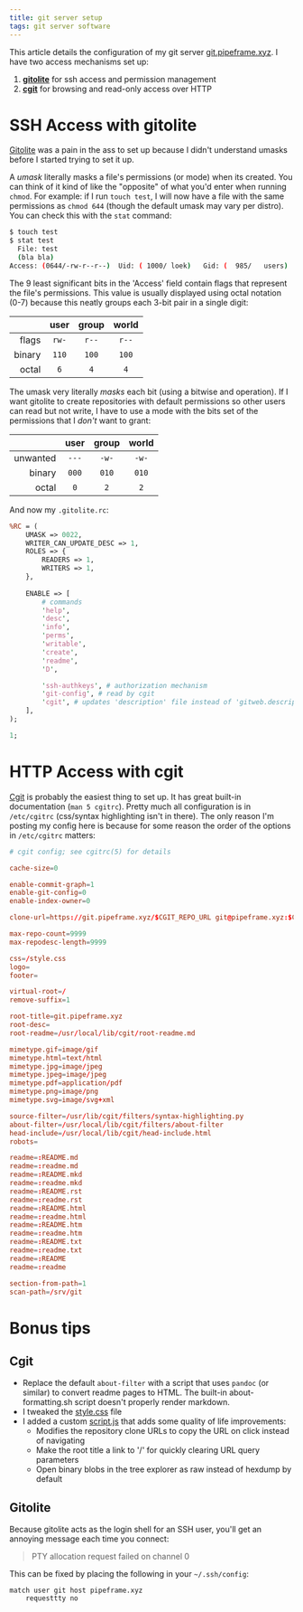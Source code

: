 ```yaml
---
title: git server setup
tags: git server software
---
```


This article details the configuration of my git server
[git.pipeframe.xyz][pipeframe-git]. I have two access mechanisms set up:

1. [**gitolite**][gitolite] for ssh access and permission management
2. [**cgit**][cgit] for browsing and read-only access over HTTP

# SSH Access with gitolite

[Gitolite][gitolite] was a pain in the ass to set up because I didn't
understand umasks before I started trying to set it up.

A *umask* literally masks a file's permissions (or mode) when its created. You
can think of it kind of like the "opposite" of what you'd enter when running
`chmod`. For example: if I run `touch test`, I will now have a file with the
same permissions as `chmod 644` (though the default umask may vary per distro).
You can check this with the `stat` command:

```sh
$ touch test
$ stat test
  File: test
  (bla bla)
Access: (0644/-rw-r--r--)  Uid: ( 1000/	loek)   Gid: (  985/   users)
```

The 9 least significant bits in the 'Access' field contain flags that represent
the file's permissions. This value is usually displayed using octal notation
(0-7) because this neatly groups each 3-bit pair in a single digit:

||user|group|world|
|-:|:-:|:-:|:-:|
|flags|`rw-`|`r--`|`r--`|
|binary|`110`|`100`|`100`|
|octal|`6`|`4`|`4`|

The umask very literally *masks* each bit (using a bitwise and operation). If I
want gitolite to create repositories with default permissions so other users
can read but not write, I have to use a mode with the bits set of the
permissions that I *don't* want to grant:

||user|group|world|
|-:|:-:|:-:|:-:|
|unwanted|`---`|`-w-`|`-w-`|
|binary|`000`|`010`|`010`|
|octal|`0`|`2`|`2`|

And now my `.gitolite.rc`:

```perl
%RC = (
	UMASK => 0022,
	WRITER_CAN_UPDATE_DESC => 1,
	ROLES => {
		READERS => 1,
		WRITERS => 1,
	},
	
	ENABLE => [
		# commands
		'help',
		'desc',
		'info',
		'perms',
		'writable',
		'create',
		'readme',
		'D',

		'ssh-authkeys', # authorization mechanism
		'git-config', # read by cgit
		'cgit', # updates 'description' file instead of 'gitweb.description' config
	],
);

1;
```

# HTTP Access with cgit

[Cgit][cgit] is probably the easiest thing to set up. It has great built-in
documentation (`man 5 cgitrc`). Pretty much all configuration is in
`/etc/cgitrc` (css/syntax highlighting isn't in there). The only reason I'm
posting my config here is because for some reason the order of the options in
`/etc/cgitrc` matters:

```conf
# cgit config; see cgitrc(5) for details

cache-size=0

enable-commit-graph=1
enable-git-config=0
enable-index-owner=0

clone-url=https://git.pipeframe.xyz/$CGIT_REPO_URL git@pipeframe.xyz:$CGIT_REPO_URL

max-repo-count=9999
max-repodesc-length=9999

css=/style.css
logo=
footer=

virtual-root=/
remove-suffix=1

root-title=git.pipeframe.xyz
root-desc=
root-readme=/usr/local/lib/cgit/root-readme.md

mimetype.gif=image/gif
mimetype.html=text/html
mimetype.jpg=image/jpeg
mimetype.jpeg=image/jpeg
mimetype.pdf=application/pdf
mimetype.png=image/png
mimetype.svg=image/svg+xml

source-filter=/usr/lib/cgit/filters/syntax-highlighting.py
about-filter=/usr/local/lib/cgit/filters/about-filter
head-include=/usr/local/lib/cgit/head-include.html
robots=

readme=:README.md
readme=:readme.md
readme=:README.mkd
readme=:readme.mkd
readme=:README.rst
readme=:readme.rst
readme=:README.html
readme=:readme.html
readme=:README.htm
readme=:readme.htm
readme=:README.txt
readme=:readme.txt
readme=:README
readme=:readme

section-from-path=1
scan-path=/srv/git
```

# Bonus tips

## Cgit

- Replace the default `about-filter` with a script that uses `pandoc` (or
  similar) to convert readme pages to HTML. The built-in about-formatting\.sh
  script doesn't properly render markdown.
- I tweaked the [style.css](https://git.pipeframe.xyz/style.css) file
- I added a custom [script.js](https://git.pipeframe.xyz/script.js) that adds
  some quality of life improvements:
  - Modifies the repository clone URLs to copy the URL on click instead of
    navigating
  - Make the root title a link to '/' for quickly clearing URL query parameters
  - Open binary blobs in the tree explorer as raw instead of hexdump by default

## Gitolite

Because gitolite acts as the login shell for an SSH user, you'll get an
annoying message each time you connect:

> PTY allocation request failed on channel 0

This can be fixed by placing the following in your `~/.ssh/config`:

```ssh
match user git host pipeframe.xyz
	requesttty no
```

[pipeframe-git]: https://git.pipeframe.xyz
[gitolite]: https://gitolite.com/gitolite/index.html
[cgit]: https://git.zx2c4.com/cgit/about

